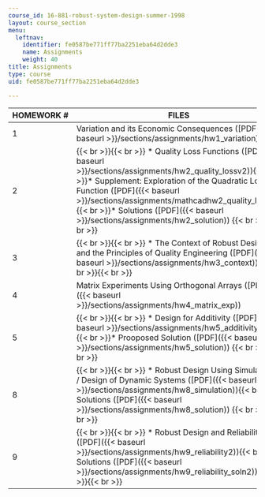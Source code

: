 ```yaml
---
course_id: 16-881-robust-system-design-summer-1998
layout: course_section
menu:
  leftnav:
    identifier: fe0587be771ff77ba2251eba64d2dde3
    name: Assignments
    weight: 40
title: Assignments
type: course
uid: fe0587be771ff77ba2251eba64d2dde3

---
```


| HOMEWORK # | FILES |
| --- | --- |
| 1 | Variation and its Economic Consequences ([PDF]({{< baseurl >}}/sections/assignments/hw1_variation)) |
| 2 |  {{< br >}}{{< br >}} *   Quality Loss Functions ([PDF]({{< baseurl >}}/sections/assignments/hw2_quality_lossv2)){{< br >}}*   Supplement: Exploration of the Quadratic Loss Function ([PDF]({{< baseurl >}}/sections/assignments/mathcadhw2_quality_loss2)){{< br >}}*   Solutions ([PDF]({{< baseurl >}}/sections/assignments/hw2_solution)) {{< br >}}{{< br >}}  |
| 3 |  {{< br >}}{{< br >}} *   The Context of Robust Design and the Principles of Quality Engineering ([PDF]({{< baseurl >}}/sections/assignments/hw3_context)) {{< br >}}{{< br >}}  |
| 4 | Matrix Experiments Using Orthogonal Arrays ([PDF]({{< baseurl >}}/sections/assignments/hw4_matrix_exp)) |
| 5 |  {{< br >}}{{< br >}} *   Design for Additivity ([PDF]({{< baseurl >}}/sections/assignments/hw5_additivity22)){{< br >}}*   Prooposed Solution ([PDF]({{< baseurl >}}/sections/assignments/hw5_solution)) {{< br >}}{{< br >}}  |
| 8 |  {{< br >}}{{< br >}} *   Robust Design Using Simulations / Design of Dynamic Systems ([PDF]({{< baseurl >}}/sections/assignments/hw8_simulation)){{< br >}}*   Solutions ([PDF]({{< baseurl >}}/sections/assignments/hw8_solution)) {{< br >}}{{< br >}}  |
| 9 |  {{< br >}}{{< br >}} *   Robust Design and Reliability ([PDF]({{< baseurl >}}/sections/assignments/hw9_reliability2)){{< br >}}*   Solutions ([PDF]({{< baseurl >}}/sections/assignments/hw9_reliability_soln2)) {{< br >}}{{< br >}}